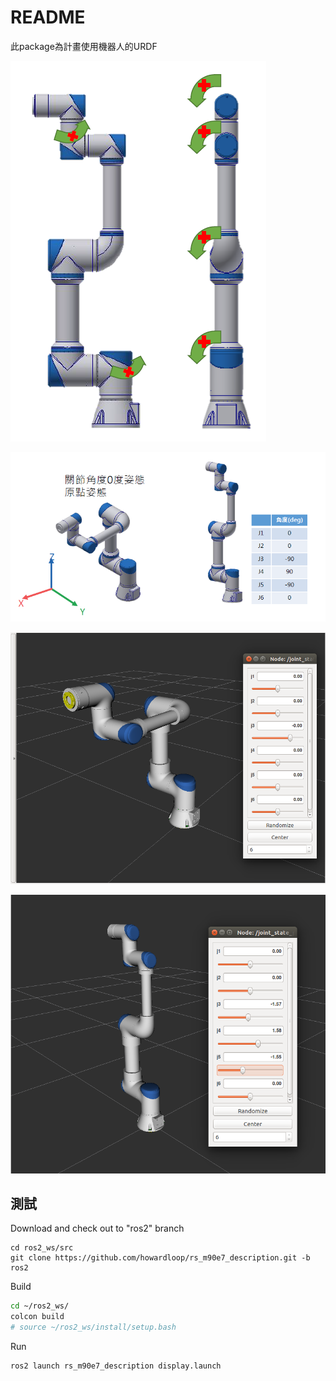 # README

此package為計畫使用機器人的URDF

![image-20230420152911935](./pic/Readme/image-20230420152911935.png)



![image-20230420152831855](./pic/Readme/image-20230420152831855.png)

![image-20230517095316574](./pic/Readme/image-20230517095316574.png)

![image-20230517095701780](./pic/Readme/image-20230517095701780.png)





## 測試

Download and check out to "ros2" branch

```shell
cd ros2_ws/src
git clone https://github.com/howardloop/rs_m90e7_description.git -b ros2 
```

Build

```bash
cd ~/ros2_ws/
colcon build
# source ~/ros2_ws/install/setup.bash
```

Run

```shell
ros2 launch rs_m90e7_description display.launch
```


